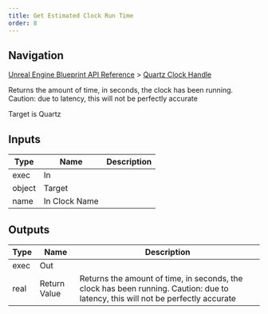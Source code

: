 ```yaml
---
title: Get Estimated Clock Run Time
order: 8
---
```

## Navigation

[Unreal Engine Blueprint API Reference](https://dev.epicgames.com/documentation/en-us/unreal-engine/BlueprintAPI) > [Quartz Clock Handle](https://dev.epicgames.com/documentation/en-us/unreal-engine/BlueprintAPI/QuartzClockHandle)

Returns the amount of time, in seconds, the clock has been running. Caution: due to latency, this will not be perfectly accurate

Target is Quartz

## Inputs

| Type | Name | Description |
| --- | --- | --- |
| exec | In |  |
| object | Target |  |
| name | In Clock Name |  |

## Outputs

| Type | Name | Description |
| --- | --- | --- |
| exec | Out |  |
| real | Return Value | Returns the amount of time, in seconds, the clock has been running. Caution: due to latency, this will not be perfectly accurate |
